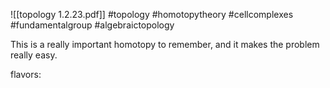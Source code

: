 ![[topology 1.2.23.pdf]] #topology #homotopytheory #cellcomplexes #fundamentalgroup #algebraictopology 

This is a really important homotopy to remember, and it makes the problem really easy.

flavors:
